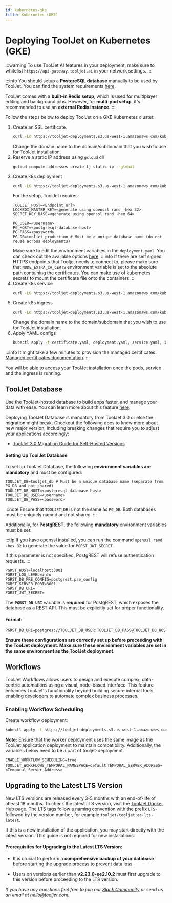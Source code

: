 ```yaml
---
id: kubernetes-gke
title: Kubernetes (GKE)
---
```


# Deploying ToolJet on Kubernetes (GKE)

:::warning
To use ToolJet AI features in your deployment, make sure to whitelist `https://api-gateway.tooljet.ai` in your network settings.
:::

:::info
You should setup a **PostgreSQL database** manually to be used by ToolJet. You can find the system requirements [here](/docs/3.5.0-LTS/setup/system-requirements#postgresql).

ToolJet comes with a **built-in Redis setup**, which is used for multiplayer editing and background jobs. However, for **multi-pod setup**, it's recommended to use an **external Redis instance**.
:::

Follow the steps below to deploy ToolJet on a GKE Kubernetes cluster.

1. Create an SSL certificate.
    ```bash
    curl -LO https://tooljet-deployments.s3.us-west-1.amazonaws.com/kubernetes/GKE/certificate.yaml
    ```
    Change the domain name to the domain/subdomain that you wish to use for ToolJet installation.
2. Reserve a static IP address using `gcloud` cli
    ```bash
    gcloud compute addresses create tj-static-ip --global
    ```
3. Create k8s deployment
    ```bash
    curl -LO https://tooljet-deployments.s3.us-west-1.amazonaws.com/kubernetes/GKE/deployment.yaml
    ```
    For the setup, ToolJet requires:
    ```
    TOOLJET_HOST=<Endpoint url>
    LOCKBOX_MASTER_KEY=<generate using openssl rand -hex 32>
    SECRET_KEY_BASE=<generate using openssl rand -hex 64>

    PG_USER=<username>
    PG_HOST=<postgresql-database-host>
    PG_PASS=<password>
    PG_DB=tooljet_production # Must be a unique database name (do not reuse across deployments)
    ```
    Make sure to edit the environment variables in the `deployment.yaml`. You can check out the available options [here](/docs/setup/env-vars).
    :::info
    If there are self signed HTTPS endpoints that Tooljet needs to connect to, please make sure that `NODE_EXTRA_CA_CERTS` environment variable is set to the absolute path containing the certificates. You can make use of kubernetes secrets to mount the certificate file onto the containers.
    :::
4. Create k8s service
    ```bash
    curl -LO https://tooljet-deployments.s3.us-west-1.amazonaws.com/kubernetes/GKE/service.yaml
    ```
5. Create k8s ingress
    ```bash
    curl -LO https://tooljet-deployments.s3.us-west-1.amazonaws.com/kubernetes/GKE/ingress.yaml
    ```
    Change the domain name to the domain/subdomain that you wish to use for ToolJet installation.
6. Apply YAML configs
    ```bash
    kubectl apply -f certificate.yaml, deployment.yaml, service.yaml, ingress.yaml
    ```

:::info
It might take a few minutes to provision the managed certificates. [Managed certificates documentation](https://cloud.google.com/kubernetes-engine/docs/how-to/managed-certs).
:::

You will be able to access your ToolJet installation once the pods, service and the ingress is running.

## ToolJet Database

Use the ToolJet-hosted database to build apps faster, and manage your data with ease. You can learn more about this feature [here](/docs/tooljet-db/tooljet-database).

Deploying ToolJet Database is mandatory from ToolJet 3.0 or else the migration might break. Checkout the following docs to know more about new major version, including breaking changes that require you to adjust your applications accordingly:

- [ToolJet 3.0 Migration Guide for Self-Hosted Versions](./upgrade-to-v3.md)

#### Setting Up ToolJet Database

To set up ToolJet Database, the following **environment variables are mandatory** and must be configured:

```env
TOOLJET_DB=tooljet_db # Must be a unique database name (separate from PG_DB and not shared)
TOOLJET_DB_HOST=<postgresql-database-host>
TOOLJET_DB_USER=<username>
TOOLJET_DB_PASS=<password>
```

:::note
Ensure that `TOOLJET_DB` is not the same as `PG_DB`. Both databases must be uniquely named and not shared.
:::

Additionally, for **PostgREST**, the following **mandatory** environment variables must be set:

:::tip
If you have openssl installed, you can run the
command `openssl rand -hex 32` to generate the value for `PGRST_JWT_SECRET`.

If this parameter is not specified, PostgREST will refuse authentication requests.
:::

```env
PGRST_HOST=localhost:3001
PGRST_LOG_LEVEL=info
PGRST_DB_PRE_CONFIG=postgrest.pre_config
PGRST_SERVER_PORT=3001
PGRST_DB_URI=
PGRST_JWT_SECRET=
```

The **`PGRST_DB_URI`** variable is **required** for PostgREST, which exposes the database as a REST API. This must be explicitly set for proper functionality.

#### Format:

```env
PGRST_DB_URI=postgres://TOOLJET_DB_USER:TOOLJET_DB_PASS@TOOLJET_DB_HOST:5432/TOOLJET_DB
```

**Ensure these configurations are correctly set up before proceeding with the ToolJet deployment. Make sure these environment variables are set in the same environment as the ToolJet deployment.**

## Workflows

ToolJet Workflows allows users to design and execute complex, data-centric automations using a visual, node-based interface. This feature enhances ToolJet's functionality beyond building secure internal tools, enabling developers to automate complex business processes.

### Enabling Workflow Scheduling

Create workflow deployment:

```bash
kubectl apply -f https://tooljet-deployments.s3.us-west-1.amazonaws.com/kubernetes/workflow-deployment.yaml
```

**Note:** Ensure that the worker deployment uses the same image as the ToolJet application deployment to maintain compatibility. Additionally, the variables below need to be a part of tooljet-deployment.

`ENABLE_WORKFLOW_SCHEDULING=true`
`TOOLJET_WORKFLOWS_TEMPORAL_NAMESPACE=default`
`TEMPORAL_SERVER_ADDRESS=<Temporal_Server_Address>`

## Upgrading to the Latest LTS Version

New LTS versions are released every 3-5 months with an end-of-life of atleast 18 months. To check the latest LTS version, visit the [ToolJet Docker Hub](https://hub.docker.com/r/tooljet/tooljet/tags) page. The LTS tags follow a naming convention with the prefix `LTS-` followed by the version number, for example `tooljet/tooljet:ee-lts-latest`.

If this is a new installation of the application, you may start directly with the latest version. This guide is not required for new installations.

#### Prerequisites for Upgrading to the Latest LTS Version:

- It is crucial to perform a **comprehensive backup of your database** before starting the upgrade process to prevent data loss.

- Users on versions earlier than **v2.23.0-ee2.10.2** must first upgrade to this version before proceeding to the LTS version.

_If you have any questions feel free to join our [Slack Community](https://join.slack.com/t/tooljet/shared_invite/zt-2rk4w42t0-ZV_KJcWU9VL1BBEjnSHLCA) or send us an email at hello@tooljet.com._
